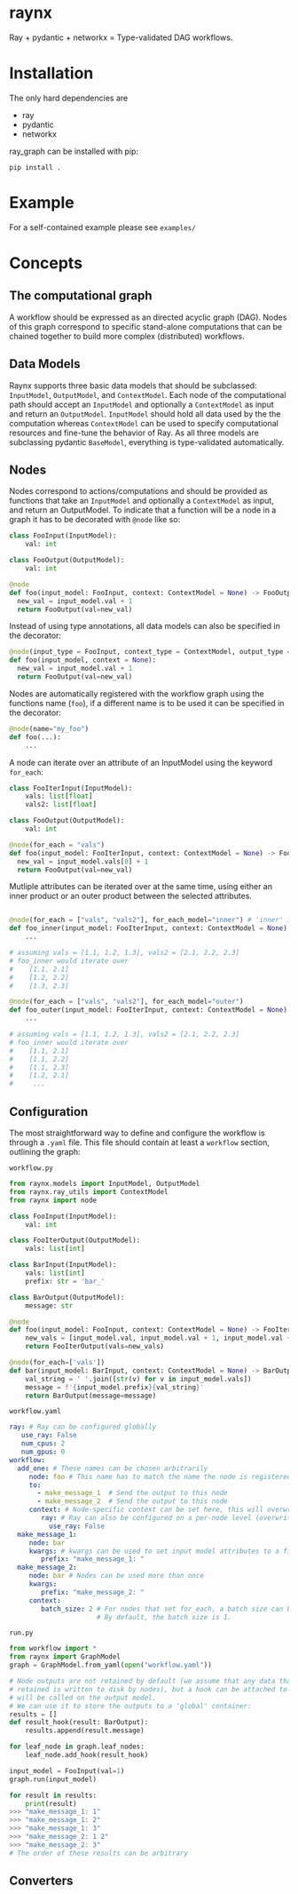# raynx

Ray + pydantic + networkx = Type-validated DAG workflows.

# Installation

The only hard dependencies are 

- ray
- pydantic
- networkx

ray_graph can be installed with pip:

```pip install .```

# Example

For a self-contained example please see `examples/` 

# Concepts

## The computational graph

A workflow should be expressed as an directed acyclic graph (DAG). Nodes of this graph correspond to specific stand-alone computations
that can be chained together to build more complex (distributed) workflows. 

## Data Models

Raynx supports three basic data models that should be subclassed: `InputModel`, `OutputModel`, and `ContextModel`. 
Each node of the computational path should accept an `InputModel` and optionally a `ContextModel` as input 
and return an `OutputModel`. `InputModel` should hold all data used by the the computation whereas `ContextModel` 
can be used to specify computational resources and fine-tune the behavior of Ray. As all three models are subclassing
pydantic `BaseModel`, everything is type-validated automatically.


## Nodes

Nodes correspond to actions/computations and should be provided as functions that take an `InputModel` and optionally a `ContextModel` 
as input, and return an OutputModel.
To indicate that a function will be a node in a graph it has to be decorated with `@node`
like so:

```python 
class FooInput(InputModel):
    val: int

class FooOutput(OutputModel):
    val: int

@node 
def foo(input_model: FooInput, context: ContextModel = None) -> FooOutput:
  new_val = input_model.val + 1
  return FooOutput(val=new_val)
```

Instead of using type annotations, all data models can also be specified in the decorator:

```python
@node(input_type = FooInput, context_type = ContextModel, output_type = FooOutput)
def foo(input_model, context = None):
  new_val = input_model.val + 1
  return FooOutput(val=new_val)
```
Nodes are automatically registered with the workflow graph using the functions name (``foo``), if a different name 
is to be used it can be specified in the decorator:

```python
@node(name="my_foo")
def foo(...):
    ...
```

A node can iterate over an attribute of an InputModel using the keyword `for_each`:

```python 
class FooIterInput(InputModel):
    vals: list[float]
    vals2: list[float]

class FooOutput(OutputModel):
    val: int

@node(for_each = "vals")
def foo(input_model: FooIterInput, context: ContextModel = None) -> FooOutput:
  new_val = input_model.vals[0] + 1
  return FooOutput(val=new_val)
```

Mutliple attributes can be iterated over at the same time, using either an inner product or an 
outer product between the selected attributes. 

```python

@node(for_each = ["vals", "vals2"], for_each_model="inner") # 'inner' is the default mode
def foo_inner(input_model: FooIterInput, context: ContextModel = None) -> FooOutput:
    ...

# assuming vals = [1.1, 1.2, 1.3], vals2 = [2.1, 2.2, 2.3]
# foo_inner would iterate over
#    [1.1, 2.1]
#    [1.2, 2.2]
#    [1.3, 2.3]

@node(for_each = ["vals", "vals2"], for_each_model="outer")
def foo_outer(input_model: FooIterInput, context: ContextModel = None) -> FooOutput:
    ...

# assuming vals = [1.1, 1.2, 1.3], vals2 = [2.1, 2.2, 2.3]
# foo_inner would iterate over
#    [1.1, 2.1]
#    [1.1, 2.2]
#    [1.1, 2.3]
#    [1.2, 2.1]
#     ...
```

## Configuration 

The most straightforward way to define and configure the workflow is through a `.yaml` file.
This file should contain at least a `workflow` section, outlining the graph:

`workflow.py`
```python 
from raynx.models import InputModel, OutputModel
from raynx.ray_utils import ContextModel
from raynx import node

class FooInput(InputModel):
    val: int

class FooIterOutput(OutputModel):
    vals: list[int]

class BarInput(InputModel):
    vals: list[int]
    prefix: str = 'bar_'

class BarOutput(OutputModel):
    message: str

@node 
def foo(input_model: FooInput, context: ContextModel = None) -> FooIterOutput:
    new_vals = [input_model.val, input_model.val + 1, input_model.val + 2]
    return FooIterOutput(vals=new_vals)

@node(for_each=['vals'])
def bar(input_model: BarInput, context: ContextModel = None) -> BarOutput:
    val_string = ' '.join([str(v) for v in input_model.vals])
    message = f'{input_model.prefix}{val_string}'
    return BarOutput(message=message)
```

`workflow.yaml`
```yaml
ray: # Ray can be configured globally 
   use_ray: False
   num_cpus: 2
   num_gpus: 0
workflow:
  add_one: # These names can be chosen arbitrarily
     node: foo # This name has to match the name the node is registered by
     to:
       - make_message_1  # Send the output to this node
       - make_message_2  # Send the output to this node
     context: # Node-specific context can be set here, this will overwrite any context_model provided to the function directly
        ray: # Ray can also be configured on a per-node level (overwrites global options)
          use_ray: False
  make_message_1:
     node: bar
     kwargs: # kwargs can be used to set input model attributes to a fixed value:
        prefix: "make_message_1: "
  make_message_2:
     node: bar # Nodes can be used more than once 
     kwargs:
        prefix: "make_message_2: "
     context:
        batch_size: 2 # For nodes that set for_each, a batch size can be specified.
                      # By default, the batch size is 1.
```

`run.py`
```python
from workflow import *
from raynx import GraphModel
graph = GraphModel.from_yaml(open("workflow.yaml"))

# Node outputs are not retained by default (we assume that any data that needs to be 
# retained is written to disk by nodes), but a hook can be attached to any node which 
# will be called on the output model. 
# We can use it to store the outputs to a 'global' container:
results = []
def result_hook(result: BarOutput):
    results.append(result.message)

for leaf_node in graph.leaf_nodes:
    leaf_node.add_hook(result_hook)

input_model = FooInput(val=1)
graph.run(input_model)

for result in results:
    print(result)
>>> "make_message_1: 1"
>>> "make_message_1: 2"
>>> "make_message_1: 3"
>>> "make_message_2: 1 2"
>>> "make_message_2: 3"
# The order of these results can be arbitrary
```

## Converters

